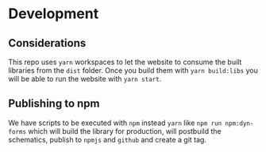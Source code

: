 # Development

## Considerations

This repo uses `yarn` workspaces to let the website to consume the built libraries from the `dist` folder. Once you build them with `yarn build:libs` you will be able to run the website with `yarn start`.

## Publishing to npm

We have scripts to be executed with `npm` instead `yarn` like `npm run npm:dyn-forms` which will build the library for production, will postbuild the schematics, publish to `npmjs` and `github` and create a git tag.
